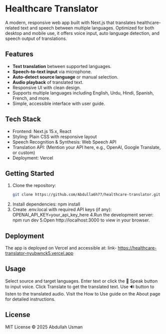 # Healthcare Translator

A modern, responsive web app built with Next.js that translates healthcare-related text and speech between multiple languages. Optimized for both desktop and mobile use, it offers voice input, auto language detection, and speech output of translations.

## Features

- **Text translation** between supported languages.
- **Speech-to-text input** via microphone.
- **Auto-detect source language** or manual selection.
- **Audio playback** of translated text.
- Responsive UI with clean design.
- Supports multiple languages including English, Urdu, Hindi, Spanish, French, and more.
- Simple, accessible interface with user guide.

## Tech Stack

- Frontend: Next.js 15.x, React
- Styling: Plain CSS with responsive layout
- Speech Recognition & Synthesis: Web Speech API
- Translation API: (Mention your API here, e.g., OpenAI, Google Translate, or custom)
- Deployment: Vercel

## Getting Started

1. Clone the repository:
   ```bash
   git clone https://github.com/Abdulla6h77/healthcare-translator.git
2. Install dependencies:
    npm install
3. Create .env.local with required API keys (if any):
    OPENAI_API_KEY=your_api_key_here
4.Run the development server:
    npm run dev
5.Open http://localhost:3000 to view in your browser.

## Deployment
The app is deployed on Vercel and accessible at:
link- https://healthcare-translator-nyubwnck5.vercel.app

## Usage
Select source and target languages.
Enter text or click the 🎤 Speak button to input voice.
Click Translate to get the translated text.
Use 🔊 button to listen to the translated audio.
Visit the How to Use guide on the About page for detailed instructions.

## License
MIT License © 2025 Abdullah Usman
